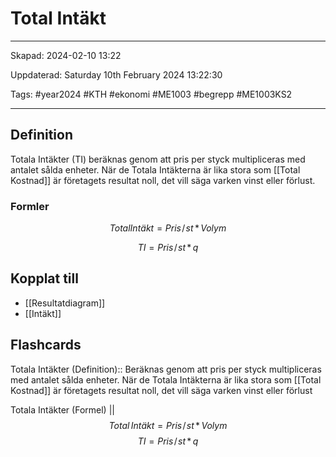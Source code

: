 # Total Intäkt

---

Skapad: 2024-02-10 13:22

Uppdaterad: Saturday 10th February 2024 13:22:30

Tags: #year2024 #KTH #ekonomi #ME1003 #begrepp #ME1003KS2

---

## Definition

Totala Intäkter (TI) beräknas genom att pris per styck multipliceras med antalet sålda enheter. När de Totala Intäkterna är lika stora som [[Total Kostnad]] är företagets resultat noll, det vill säga varken vinst eller förlust.

### Formler

$$
{Total Intäkt =  Pris\!/\!st \,*\, Volym}
$$

$$
{TI =  Pris\!/\!st \,*\, q}
$$

## Kopplat till

- [[Resultatdiagram]]
- [[Intäkt]]

## Flashcards

Totala Intäkter (Definition):: Beräknas genom att pris per styck multipliceras med antalet sålda enheter. När de Totala Intäkterna är lika stora som [[Total Kostnad]] är företagets resultat noll, det vill säga varken vinst eller förlust
<!--SR:!2000-01-01,1,250!2024-02-17,4,270-->

Totala Intäkter (Formel)
||
$$
{Total \, Intäkt =  Pris\!/\!st \,*\, Volym}
$$
$$
{TI =  Pris\!/\!st \,*\, q}
$$
<!--SR:!2024-02-16,3,250-->
